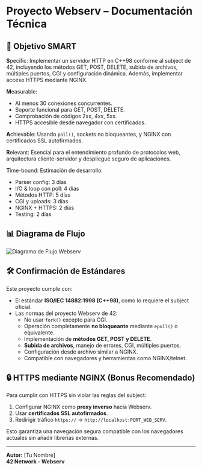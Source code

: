 
# Proyecto Webserv – Documentación Técnica

## 🎯 Objetivo SMART

**S**pecific: Implementar un servidor HTTP en C++98 conforme al subject de 42, incluyendo los métodos GET, POST, DELETE, subida de archivos, múltiples puertos, CGI y configuración dinámica. Además, implementar acceso HTTPS mediante NGINX.

**M**easurable:
- Al menos 30 conexiones concurrentes.
- Soporte funcional para GET, POST, DELETE.
- Comprobación de códigos 2xx, 4xx, 5xx.
- HTTPS accesible desde navegador con certificados.

**A**chievable: Usando `poll()`, sockets no bloqueantes, y NGINX con certificados SSL autofirmados.

**R**elevant: Esencial para el entendimiento profundo de protocolos web, arquitectura cliente-servidor y despliegue seguro de aplicaciones.

**T**ime-bound: Estimación de desarrollo:
- Parser config: 3 días
- I/O & loop con poll: 4 días
- Métodos HTTP: 5 días
- CGI y uploads: 3 días
- NGINX + HTTPS: 2 días
- Testing: 2 días

## 📊 Diagrama de Flujo

![Diagrama de Flujo Webserv](webserv_diagrama_flujo.png)

## 🛠️ Confirmación de Estándares

Este proyecto cumple con:

- El estándar **ISO/IEC 14882:1998 (C++98)**, como lo requiere el subject oficial.
- Las normas del proyecto Webserv de 42:
  - No usar `fork()` excepto para CGI.
  - Operación completamente **no bloqueante** mediante `epoll()` o equivalente.
  - Implementación de **métodos GET, POST y DELETE**.
  - **Subida de archivos**, manejo de errores, CGI, múltiples puertos.
  - Configuración desde archivo similar a NGINX.
  - Compatible con navegadores y herramientas como NGINX/telnet.

## 🔒 HTTPS mediante NGINX (Bonus Recomendado)

Para cumplir con HTTPS sin violar las reglas del subject:
1. Configurar NGINX como **proxy inverso** hacia Webserv.
2. Usar **certificados SSL autofirmados**.
3. Redirigir tráfico `https://` → `http://localhost:PORT_WEB_SERV`.

Esto garantiza una navegación segura compatible con los navegadores actuales sin añadir librerías externas.

---

**Autor:** [Tu Nombre]  
**42 Network - Webserv**
